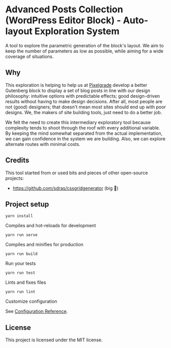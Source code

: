 # Advanced Posts Collection (WordPress Editor Block) - Auto-layout Exploration System

A tool to explore the parametric generation of the block's layout. We aim to keep the number of parameters as low as possible, while aiming for a wide coverage of situations.

## Why

This exploration is helping to help us at [Pixelgrade](https://pixelgrade.com) develop a better Gutenberg block to display a set of blog posts in line with our design philosophy: intuitive options with predictable effects; good design-driven results without having to make design decisions. After all, most people are not (good) designers; that doesn't mean most sites should end up with poor designs. We, the makers of site building tools, just need to do a better job.

We felt the need to create this intermediary exploratory tool because complexity tends to shoot through the roof with every additional variable. By keeping the mind somewhat separated from the actual implementation, we can gain confidence in the system we are building. Also, we can explore alternate routes with minimal costs.

## Credits

This tool started from or used bits and pieces of other open-source projects:
- https://github.com/sdras/cssgridgenerator (big 👏)

## Project setup

```
yarn install
```

Compiles and hot-reloads for development

```
yarn run serve
```

Compiles and minifies for production

```
yarn run build
```

Run your tests

```
yarn run test
```

Lints and fixes files

```
yarn run lint
```

Customize configuration

See [Configuration Reference](https://cli.vuejs.org/config/).

## License

This project is licensed under the MIT license.
